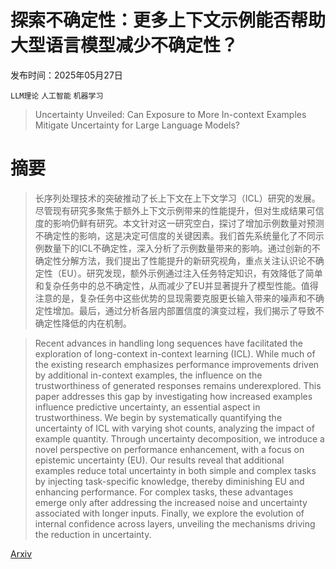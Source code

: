 # 探索不确定性：更多上下文示例能否帮助大型语言模型减少不确定性？

发布时间：2025年05月27日

`LLM理论` `人工智能` `机器学习`

> Uncertainty Unveiled: Can Exposure to More In-context Examples Mitigate Uncertainty for Large Language Models?

# 摘要

> 长序列处理技术的突破推动了长上下文在上下文学习（ICL）研究的发展。尽管现有研究多聚焦于额外上下文示例带来的性能提升，但对生成结果可信度的影响仍鲜有研究。本文针对这一研究空白，探讨了增加示例数量对预测不确定性的影响，这是决定可信度的关键因素。我们首先系统量化了不同示例数量下的ICL不确定性，深入分析了示例数量带来的影响。通过创新的不确定性分解方法，我们提出了性能提升的新研究视角，重点关注认识论不确定性（EU）。研究发现，额外示例通过注入任务特定知识，有效降低了简单和复杂任务中的总不确定性，从而减少了EU并显著提升了模型性能。值得注意的是，复杂任务中这些优势的显现需要克服更长输入带来的噪声和不确定性增加。最后，通过分析各层内部置信度的演变过程，我们揭示了导致不确定性降低的内在机制。

> Recent advances in handling long sequences have facilitated the exploration of long-context in-context learning (ICL). While much of the existing research emphasizes performance improvements driven by additional in-context examples, the influence on the trustworthiness of generated responses remains underexplored. This paper addresses this gap by investigating how increased examples influence predictive uncertainty, an essential aspect in trustworthiness. We begin by systematically quantifying the uncertainty of ICL with varying shot counts, analyzing the impact of example quantity. Through uncertainty decomposition, we introduce a novel perspective on performance enhancement, with a focus on epistemic uncertainty (EU). Our results reveal that additional examples reduce total uncertainty in both simple and complex tasks by injecting task-specific knowledge, thereby diminishing EU and enhancing performance. For complex tasks, these advantages emerge only after addressing the increased noise and uncertainty associated with longer inputs. Finally, we explore the evolution of internal confidence across layers, unveiling the mechanisms driving the reduction in uncertainty.

[Arxiv](https://arxiv.org/abs/2505.21003)